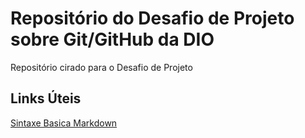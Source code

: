# Repositório do Desafio de Projeto sobre Git/GitHub da DIO
Repositório cirado para o Desafio de Projeto

## Links Úteis
[Sintaxe Basica Markdown](https://www.markdownguide.org/basic-syntax/)
